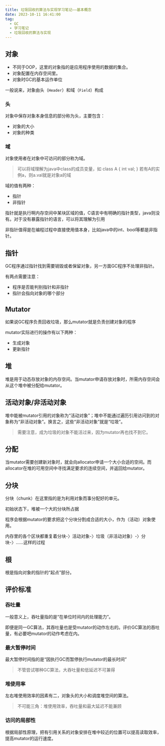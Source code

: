 ```yaml
---
title: 垃圾回收的算法与实现学习笔记——基本概念
date: 2023-10-11 16:41:00
tag:
  - GC
  - 学习笔记
  - 垃圾回收的算法与实现
---
```

## 对象

- 不同于OOP，这里的对象指的是应用程序使用的数据的集合。
- 对象配置在内存空间里。
- 对象时GC的基本运作单位

一般说来，对象由头（`Header`）和域（`Field`）构成

### 头

对象中保存对象本身信息的部分称为头，主要包含：
- 对象的大小
- 对象的种类

### 域

对象使用者在对象中可访问的部分称为域。

> 可以将域理解为java中class的成员变量，如
> class A {
>   int val;
> }
> 若有A的实例a，则a.val就是对象a的域

域的值有两种：
- 指针
- 非指针

指针就是执行啊内存空间中某块区域的值，C语言中有明确的指针类型，java则没有。对于没有暴露指针的语言，可以将其理解为引用

非指针值得是在编程过程中直接使用值本身，比如java中的int、bool等都是非指针。

## 指针

GC程序通过指针找到需要销毁或者保留对象，另一方面GC程序不处理非指针。

有两点需要注意：

- 程序是否能判别指针和非指针
- 指针会指向对象的哪个部分

## Mutator

如果说GC程序负责回收垃圾，那么mutator就是负责创建对象的程序

mutator实际进行的操作有以下两种：
- 生成对象
- 更新指针

## 堆

堆是用于动态存放对象的内存空间。当mutator申请存放对象时，所需内存空间会从这个堆中被分配给mutator。

## 活动对象/非活动对象

堆中能被mutator引用的对象称为“活动对象”；堆中不能通过遍历引用访问到的对象称为“非活动对象”。换言之，这些“非活动对象”就是“垃圾”。

>需要注意，成为垃圾的对象不能活过来，因为mutator再也找不到它。

## 分配

当mutator需要创建新对象时，就会向allocator申请一个大小合适的空间。而allocator在堆的可用空间中寻找满足要求的连续空间，并返回给mutator。

## 分块

分块（chunk）在这里指的是为利用对象而事分配好的单元。

初始状态下，堆被一个大的分块所占据

程序会根据mutator的要求把这个分块分割成合适的大小，作为（活动）对象使用。

内存里的各个区块都重复着分块-〉活动对象-〉垃圾（非活动对象）-〉分块-〉……这样的过程

## 根

根是指向对象的指针的“起点”部分。

## 评价标准

### 吞吐量

一般意义上，吞吐量指的是“在单位时间内的处理能力”。

即便是同一GC算法，其吞吐量也是受mutator的动作左右的。评价GC算法的吞吐量，有必要吧mutator的动作考虑在内。

### 最大暂停时间

最大暂停时间指的是“因执行GC而暂停执行mutator的最长时间”

> 不管尝试哪种GC算法，大吞吐量和低延迟不可兼得

### 堆使用率

左右堆使用效率的因素有二，对象头的大小和调度堆空间的算法。

> 不可能三角：堆使用效率，吞吐量和最大延迟不能兼顾

### 访问的局部性

根据局部性原理，把有引用关系的对象安排在堆中较近的位置可以提高读取效率，提高mutator的运行速度。